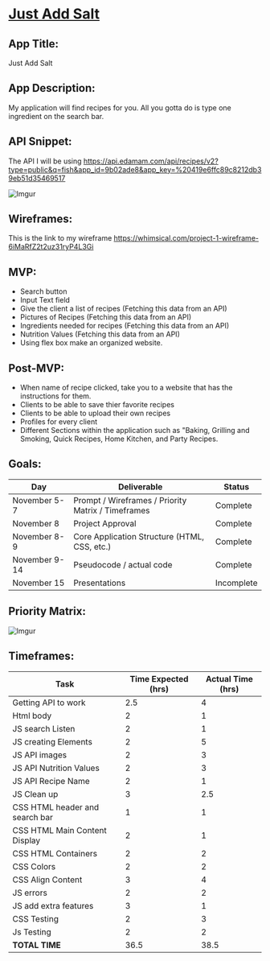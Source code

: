 # [Just Add Salt](https://tekjerry.github.io/Just-Add-Salt/)

## App Title:
Just Add Salt

## App Description:
My application will find recipes for you. All you gotta do is type one ingredient on the search bar.

## API Snippet:
The API I will be using https://api.edamam.com/api/recipes/v2?type=public&q=fish&app_id=9b02ade8&app_key=%20419e6ffc89c8212db39eb51d35469517

![Imgur](https://i.imgur.com/YhbXlgb.png)

## Wireframes:
This is the link to my wireframe https://whimsical.com/project-1-wireframe-6iMaRfZ2t2uz31ryP4L3Gi

## MVP:
- Search button
- Input Text field
- Give the client a list of recipes (Fetching this data from an API)
- Pictures of Recipes (Fetching this data from an API)
- Ingredients needed for recipes (Fetching this data from an API)
- Nutrition Values (Fetching this data from an API)
- Using flex box make an organized website.

## Post-MVP:
- When name of recipe clicked, take you to a website that has the instructions for them.
- Clients to be able to save thier favorite recipes
- Clients to be able to upload their own recipes
- Profiles for every client
- Different Sections within the application such as "Baking, Grilling and Smoking, Quick Recipes, Home Kitchen, and Party Recipes.

## Goals: 
|  Day | Deliverable | Status
|---|---| ---|
|November 5-7| Prompt / Wireframes / Priority Matrix / Timeframes | Complete
|November 8| Project Approval | Complete
|November 8-9| Core Application Structure (HTML, CSS, etc.) | Complete
|November 9-14| Pseudocode / actual code | Complete
|November 15| Presentations | Incomplete


## Priority Matrix:
![Imgur](https://i.imgur.com/rXIvPp5.png)

## Timeframes:
|Task | Time Expected (hrs)| Actual Time (hrs)|
|--- | --- | ---|
| Getting API to work| 2.5  |4 |
|Html body| 2 | 1 |
|JS search Listen | 2 | 1|
|JS creating Elements | 2 | 5|
|JS API images| 2 | 3|
|JS API Nutrition Values | 2 | 3|
|JS API Recipe Name | 2 | 1|
|JS Clean up | 3 | 2.5|
|CSS HTML header and search bar | 1 | 1|
|CSS HTML Main Content Display| 2 | 1|
|CSS HTML Containers | 2 | 2|
|CSS Colors | 2 | 2|
|CSS Align Content| 3| 4|
|JS errors | 2 | 2|
|JS add extra features| 3 | 1|
|CSS Testing | 2 | 3|
|Js Testing | 2 | 2|
|**TOTAL TIME**| 36.5|38.5|
